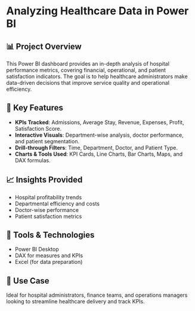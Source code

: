 # Analyzing Healthcare Data in Power BI

## 📊 Project Overview
This Power BI dashboard provides an in-depth analysis of hospital performance metrics, covering financial, operational, and patient satisfaction indicators. The goal is to help healthcare administrators make data-driven decisions that improve service quality and operational efficiency.

## 🧩 Key Features
- **KPIs Tracked**: Admissions, Average Stay, Revenue, Expenses, Profit, Satisfaction Score.
- **Interactive Visuals**: Department-wise analysis, doctor performance, and patient segmentation.
- **Drill-through Filters**: Time, Department, Doctor, and Patient Type.
- **Charts & Tools Used**: KPI Cards, Line Charts, Bar Charts, Maps, and DAX formulas.

## 📈 Insights Provided
- Hospital profitability trends
- Departmental efficiency and costs
- Doctor-wise performance
- Patient satisfaction metrics

## 📁 Tools & Technologies
- Power BI Desktop
- DAX for measures and KPIs
- Excel (for data preparation)

## 📎 Use Case
Ideal for hospital administrators, finance teams, and operations managers looking to streamline healthcare delivery and track KPIs.
